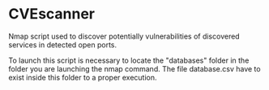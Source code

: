 # CVEscanner

Nmap script used to discover potentially vulnerabilities of discovered services in detected open ports.

To launch this script is necessary to locate the "databases" folder in the folder you are launching the nmap command. The file database.csv have to exist inside this folder to a proper execution.
